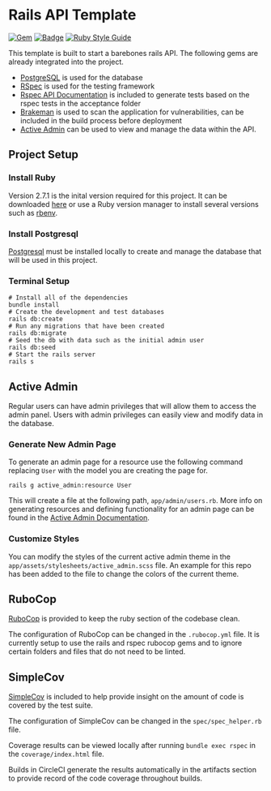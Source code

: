# Rails API Template

[![Gem](https://img.shields.io/gem/v/rails?label=rails)](https://rubygems.org/gems/rails)
[![Badge](https://img.shields.io/badge/ruby-v2.7.1-blue)](https://www.ruby-lang.org/en/news/2020/03/31/ruby-2-7-1-released/)
[![Ruby Style Guide](https://img.shields.io/badge/code_style-rubocop-brightgreen.svg)](https://github.com/rubocop-hq/rubocop)

This template is built to start a barebones rails API.
The following gems are already integrated into the project.
* [PostgreSQL](https://www.postgresql.org/) is used for the database
* [RSpec](https://github.com/rspec/rspec-rails) is used for the testing framework
* [Rspec API Documentation](https://github.com/zipmark/rspec_api_documentation) is included to generate tests based on the rspec tests in the acceptance folder
* [Brakeman](https://github.com/presidentbeef/brakeman) is used to scan the application for vulnerabilities, can be included in the build process before deployment
* [Active Admin](https://github.com/activeadmin/activeadmin) can be used to view and manage the data within the API.

## Project Setup
### Install Ruby
Version 2.7.1 is the inital version required for this project. It can be downloaded [here](https://www.ruby-lang.org/en/news/2020/03/31/ruby-2-7-1-released/) or use a Ruby version manager to install several versions such as [rbenv](https://github.com/rbenv/rbenv).
### Install Postgresql
[Postgresql](https://www.postgresql.org/download/) must be installed locally to create and manage the database that will be used in this project.
### Terminal Setup
```
# Install all of the dependencies
bundle install
# Create the development and test databases
rails db:create
# Run any migrations that have been created
rails db:migrate
# Seed the db with data such as the initial admin user
rails db:seed
# Start the rails server
rails s
```

## Active Admin
Regular users can have admin privileges that will allow them to access the admin panel. Users with admin privileges can easily view and modify data in the database.

### Generate New Admin Page
To generate an admin page for a resource use the following command replacing ```User``` with the model you are creating the page for.
```
rails g active_admin:resource User
```
This will create a file at the following path, ```app/admin/users.rb```.
More info on generating resources and defining functionality for an admin page can be found in the [Active Admin Documentation](https://activeadmin.info/2-resource-customization.html#rename-the-resource).

### Customize Styles
You can modify the styles of the current active admin theme in the ```app/assets/stylesheets/active_admin.scss``` file. An example for this repo has been added to the file to change the colors of the current theme.

## RuboCop
[RuboCop](https://docs.rubocop.org/rubocop/1.2/index.html) is provided to keep the ruby section of the codebase clean.

The configuration of RuboCop can be changed in the ```.rubocop.yml``` file. It is currently setup to use the rails and rspec rubocop gems and to ignore certain folders and files that do not need to be linted.

## SimpleCov
[SimpleCov](https://github.com/simplecov-ruby/simplecov) is included to help provide insight on the amount of code is covered by the test suite.

The configuration of SimpleCov can be changed in the ```spec/spec_helper.rb``` file.

Coverage results can be viewed locally after running ```bundle exec rspec``` in the ```coverage/index.html``` file.

Builds in CircleCI generate the results automatically in the artifacts section to provide record of the code coverage throughout builds.